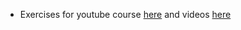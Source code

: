 * Exercises for youtube course [here](https://github.com/JackAWatt/jackwatt.com/tree/master/notes/courses/codebasics/py/basics/Exercise) and videos [here](https://www.youtube.com/playlist?list=PLeo1K3hjS3uv5U-Lmlnucd7gqF-3ehIh0)
